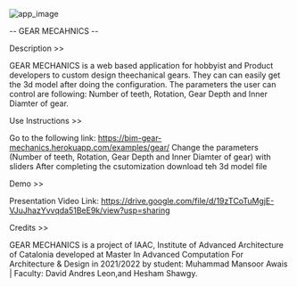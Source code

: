 ![app_image](https://user-images.githubusercontent.com/57528424/159372046-fd0facff-4b0d-449f-9090-a89ed153046c.JPG)


-- GEAR MECAHNICS --

Description >>

GEAR MECHANICS is a web based application for hobbyist and Product developers to custom design theechanical gears. They can can easily get the 3d model after doing the configuration. The parameters the user can control are following: 
Number of teeth, Rotation, Gear Depth and Inner Diamter of gear. 


Use Instructions >>

Go to the following link: https://bim-gear-mechanics.herokuapp.com/examples/gear/ 
Change the parameters (Number of teeth, Rotation, Gear Depth and Inner Diamter of gear) with sliders 
After completing the csutomization download teh 3d model file 

Demo >>

Presentation Video Link: https://drive.google.com/file/d/19zTCoTuMgjE-VJuJhazYvvqda51BeE9k/view?usp=sharing

Credits >>

GEAR MECHANICS is a project of IAAC, Institute of Advanced Architecture of Catalonia developed at Master In Advanced Computation For Architecture & Design in 2021/2022 by student: Muhammad Mansoor Awais | Faculty: David Andres Leon,and Hesham Shawgy.
